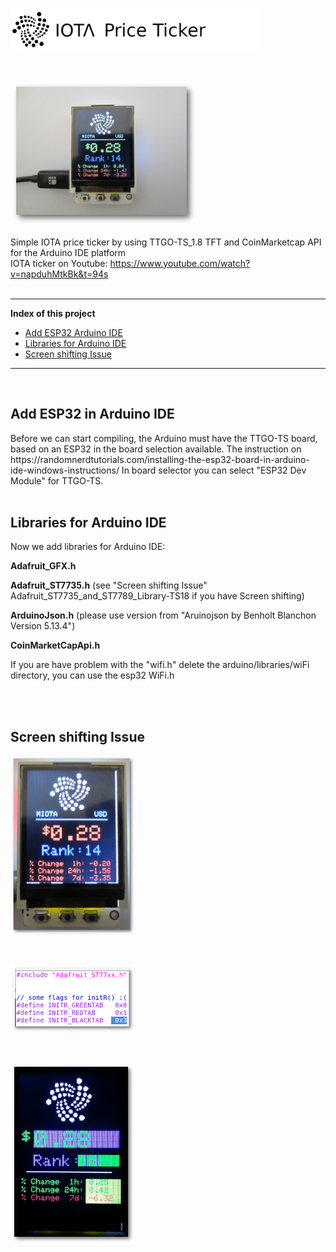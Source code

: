 
<p><img src="https://github.com/oxinon/IOTA_price_ticker_TTGO-TS_1.8-TFT/blob/master/picture/IOTA-Price-Ticker.png" alt="Cover" width="400"></p>

<br>

<p><img src="https://github.com/oxinon/IOTA_price_ticker_TTGO-TS_1.8-TFT/blob/master/picture/IOTA-Ticker-CM.png" alt="Cover" width="300"></p>

Simple IOTA price ticker by using TTGO-TS_1.8 TFT and CoinMarketcap API for the Arduino IDE platform
<br>
IOTA ticker on Youtube: https://www.youtube.com/watch?v=napduhMtkBk&t=94s
<br>
<br>

* * *

<b>Index of this project</b>

+ [Add ESP32 Arduino IDE](#ESP32)
+ [Libraries for Arduino IDE](#libraries)
+ [Screen shifting Issue](#issue)

* * *

<br>
<a name="ESP32"></a><h2>Add ESP32 in Arduino IDE</h2>
Before we can start compiling, the Arduino must have the TTGO-TS board, based on an ESP32 in the board selection available.
The instruction on https://randomnerdtutorials.com/installing-the-esp32-board-in-arduino-ide-windows-instructions/
In board selector you can select "ESP32 Dev Module" for TTGO-TS.
<br>
<br>

<a name="libraries"></a><h2>Libraries for Arduino IDE</h2>
Now we add libraries for Arduino IDE:

<b>Adafruit_GFX.h</b><p>
  <b>Adafruit_ST7735.h</b> (see "Screen shifting Issue" Adafruit_ST7735_and_ST7789_Library-TS18 if you have Screen shifting)<p>
<b>ArduinoJson.h</b>  (please use version from "Aruinojson by Benholt Blanchon Version 5.13.4")<p> 
  <b>CoinMarketCapApi.h</b><p>
  If you are have problem with the "wifi.h" delete the arduino/libraries/wiFi directory, you can use the esp32 WiFi.h
<br>
<br>

<br>

<a name="issue"></a><h2>Screen shifting Issue</h2>

<p><img src="https://github.com/oxinon/IOTA_price_ticker_TTGO-TS_1.8-TFT/blob/master/picture/Display-Mapping2.png" alt="Cover" width="200"></p>
<br>

<p><img src="https://github.com/oxinon/IOTA_price_ticker_TTGO-TS_1.8-TFT/blob/master/picture/libery.png" alt="Cover" width="200"></p>
<br>

<p><img src="https://github.com/oxinon/IOTA_price_ticker_TTGO-TS_1.8-TFT/blob/master/picture/field-test2.png" alt="Cover" width="200"></p>
<br>


